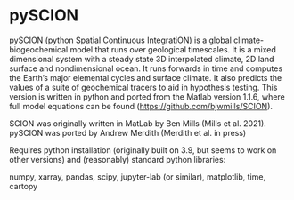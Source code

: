# pySCION
pySCION (python Spatial Continuous IntegratiON) is a global climate-biogeochemical model that runs over geological timescales. It is a mixed dimensional system with a steady state 3D interpolated climate, 2D land surface and nondimensional ocean. It runs forwards in time and computes the Earth’s major elemental cycles and surface climate. It also predicts the values of a suite of geochemical tracers to aid in hypothesis testing. This version is written in python and ported from the Matlab version 1.1.6, where full model equations can be found (https://github.com/bjwmills/SCION).

SCION was originally written in MatLab by Ben Mills (Mills et al. 2021). pySCION was ported by Andrew Merdith (Merdith et al. in press)

Requires python installation (originally built on 3.9, but seems to work on other versions) and (reasonably) standard python libraries:

numpy, xarray, pandas, scipy, jupyter-lab (or similar), matplotlib, time, cartopy




